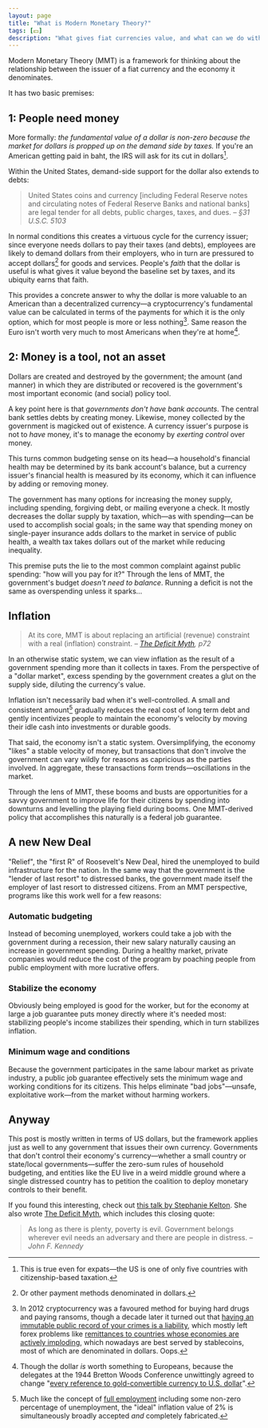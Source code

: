 ```yaml
---
layout: page
title: "What is Modern Monetary Theory?"
tags: [💵]
description: "What gives fiat currencies value, and what can we do with them?"
---
```


Modern Monetary Theory (MMT) is a framework for thinking about the relationship between the issuer of a fiat currency and the economy it denominates.

It has two basic premises:

## 1: People need money

More formally: _the fundamental value of a dollar is non-zero because the market for dollars is propped up on the demand side by taxes._ If you're an American getting paid in baht, the IRS will ask for its cut in dollars[^expats].

Within the United States, demand-side support for the dollar also extends to debts:

> United States coins and currency [including Federal Reserve notes and circulating notes of Federal Reserve Banks and national banks] are legal tender for all debts, public charges, taxes, and dues.
> <cite>– §31 U.S.C. 5103</cite>

In normal conditions this creates a virtuous cycle for the currency issuer; since everyone needs dollars to pay their taxes (and debts), employees are likely to demand dollars from their employers, who in turn are pressured to accept dollars[^denom] for goods and services. People's _faith_ that the dollar is useful is what gives it value beyond the baseline set by taxes, and its ubiquity earns that faith.

This provides a concrete answer to why the dollar is more valuable to an American than a decentralized currency—a cryptocurrency's fundamental value can be calculated in terms of the payments for which it is the only option, which for most people is more or less nothing[^ransom]. Same reason the Euro isn't worth very much to most Americans when they're at home[^tradecurrency].

## 2: Money is a tool, not an asset

Dollars are created and destroyed by the government; the amount (and manner) in which they are distributed or recovered is the government's most important economic (and social) policy tool.

A key point here is that _governments don't have bank accounts_. The central bank settles debts by creating money. Likewise, money collected by the government is magicked out of existence. A currency issuer's purpose is not to _have_ money, it's to manage the economy by _exerting control_ over money.

This turns common budgeting sense on its head—a household's financial health may be determined by its bank account's balance, but a currency issuer's financial health is measured by its economy, which it can influence by adding or removing money.

The government has many options for increasing the money supply, including spending, forgiving debt, or mailing everyone a check. It mostly decreases the dollar supply by taxation, which—as with spending—can be used to accomplish social goals; in the same way that spending money on single-payer insurance adds dollars to the market in service of public health, a wealth tax takes dollars out of the market while reducing inequality.

<!--
> We can, and must, tax the rich. But not because we can't afford to do anything without them. We shoudl tax billionaires to rebalance the distribution of wealth and income and to protect the health of our democracy.
> 
> — The Deficit Myth, p12
-->

This premise puts the lie to the most common complaint against public spending: "how will you pay for it?" Through the lens of MMT, the government's budget _doesn't need to balance_. Running a deficit is not the same as overspending unless it sparks… 

## Inflation

> At its core, MMT is about replacing an artificial (revenue) constraint with a real (inflation) constraint.
> <cite>– [The Deficit Myth](https://stephaniekelton.com/book/), p72</cite>

In an otherwise static system, we can view inflation as the result of a government spending more than it collects in taxes. From the perspective of a "dollar market", excess spending by the government creates a glut on the supply side, diluting the currency's value.

Inflation isn't necessarily bad when it's well-controlled. A small and consistent amount[^twopercent] gradually reduces the real cost of long term debt and gently incentivizes people to maintain the economy's velocity by moving their idle cash into investments or durable goods.

That said, the economy isn't a static system. Oversimplifying, the economy "likes" a stable velocity of money, but transactions that don't involve the government can vary wildly for reasons as capricious as the parties involved. In aggregate, these transactions form trends—oscillations in the market.

Through the lens of MMT, these booms and busts are opportunities for a savvy government to improve life for their citizens by spending into downturns and levelling the playing field during booms. One MMT-derived policy that accomplishes this naturally is a federal job guarantee.

## A new New Deal

"Relief", the "first R" of Roosevelt's New Deal, hired the unemployed to build infrastructure for the nation. In the same way that the government is the "lender of last resort" to distressed banks, the government made itself the employer of last resort to distressed citizens. From an MMT perspective, programs like this work well for a few reasons:

### Automatic budgeting

Instead of becoming unemployed, workers could take a job with the government during a recession, their new salary naturally causing an increase in government spending. During a healthy market, private companies would reduce the cost of the program by poaching people from public employment with more lucrative offers.

### Stabilize the economy

Obviously being employed is good for the worker, but for the economy at large a job guarantee puts money directly where it's needed most: stabilizing people's income stabilizes their spending, which in turn stabilizes inflation.

### Minimum wage and conditions

Because the government participates in the same labour market as private industry, a public job guarantee effectively sets the minimum wage and working conditions for its citizens. This helps eliminate "bad jobs"—unsafe, exploitative work—from the market without harming workers.

## Anyway

This post is mostly written in terms of US dollars, but the framework applies just as well to any government that issues their own currency. Governments that don't control their economy's currency—whether a small country or state/local governments—suffer the zero-sum rules of household budgeting, and entities like the EU live in a weird middle ground where a single distressed country has to petition the coalition to deploy monetary controls to their benefit.

If you found this interesting, check out [this talk by Stephanie Kelton](https://www.youtube.com/watch?v=FATQ0Yf0Fhc). She also wrote [The Deficit Myth](https://stephaniekelton.com/book/), which includes this closing quote:

> As long as there is plenty, poverty is evil. Government belongs wherever evil needs an adversary and there are people in distress.
> <cite>– John F. Kennedy</cite>

[^expats]: This is true even for expats—the US is one of only five countries with citizenship-based taxation.
[^denom]: Or other payment methods denominated in dollars.
[^ransom]: In 2012 cryptocurrency was a favoured method for buying hard drugs and paying ransoms, though a decade later it turned out that [having an immutable public record of your crimes is a liability](https://www.bloomberg.com/opinion/articles/2023-04-13/twitter-gets-into-the-stock-business), which mostly left forex problems like [remittances to countries whose economies are actively imploding](https://www.reuters.com/technology/venezuelas-economy-regresses-crypto-fills-gaps-2021-06-22/), which nowadays are best served by stablecoins, most of which are denominated in dollars. Oops.
[^tradecurrency]: Though the dollar _is_ worth something to Europeans, because the delegates at the 1944 Bretton Woods Conference unwittingly agreed to change "[every reference to gold-convertible currency to U.S. dollar](https://www.npr.org/transcripts/526051566#:~:text=That%20night%2C%20they%20went%20through%20the%20draft%20IMF%20Articles%20of%20Agreement%2C%20ultimately%2096%20pages%2C%20and%20changed%20every%20reference%20to%20gold-convertible%20currency%20to%20U.S.%20dollar)".
[^twopercent]: Much like the concept of [full employment](https://www.investopedia.com/terms/f/fullemployment.asp) including some non-zero percentage of unemployment, the "ideal" inflation value of 2% is simultaneously broadly accepted _and_ completely fabricated.
